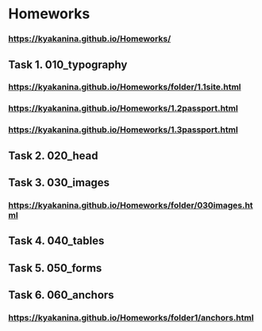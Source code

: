 # Homeworks
### https://kyakanina.github.io/Homeworks/
## Task 1. 010_typography
### https://kyakanina.github.io/Homeworks/folder/1.1site.html
### https://kyakanina.github.io/Homeworks/1.2passport.html
### https://kyakanina.github.io/Homeworks/1.3passport.html
## Task 2. 020_head
## Task 3. 030_images
### https://kyakanina.github.io/Homeworks/folder/030images.html
## Task 4. 040_tables
## Task 5. 050_forms
## Task 6. 060_anchors
### https://kyakanina.github.io/Homeworks/folder1/anchors.html
